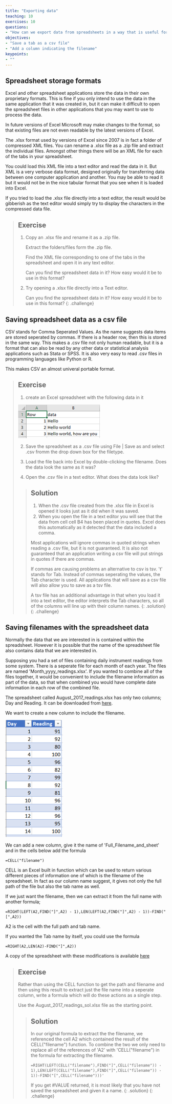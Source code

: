 ```yaml
---
title: "Exporting data"
teaching: 10
exercises: 10
questions:
- "How can we export data from spreadsheets in a way that is useful for downstream applications?"
objectives:
- "Save a tab as a csv file"
- "Add a column indicating the filename"
keypoints:
- ""
---
```


## Spreadsheet storage formats

Excel and other spreadsheet applications store the data in their own proprietary formats. 
This is fine if you only intend to use the data in the same application that it was created in, but it
can make it difficult to open the spreadsheet files in other applications that you may want to use to 
process the data.

In future versions of Excel Microsoft may make changes to the format, so that existing files are not even readable by the latest versions of Excel.


The .xlsx format used by versions of Excel since 2007 is in fact a folder of compressed XML files. 
You can rename a .xlsx file as a .zip file and extract the individual files. 
Amongst other things there will be an XML file for each of the tabs in your spreadsheet.

You could load this XML file into a text editor and read the data in it. But XML is a very verbose data format, designed originally for 
transferring data between one computer application and another. You may be able to read it but it would not be in the nice tabular format
that you see when it is loaded into Excel.

If you tried to load the .xlsx file directly into a text editor, the result would be gibberish as the text editor 
would simply try to display the characters in the compressed data file.


> ## Exercise
> 
> 1. Copy an .xlsx file and rename it as a .zip file.
> 
>    Extract the folders/files form the .zip file.
> 
>    Find the XML file corresponding to one of the tabs in the spreadsheet and open it in any text editor.
> 
>    Can you find the spreadsheet data in it? How easy would it be to use in this format?
> 2. Try opening a .xlsx file directly into a Text editor. 
> 
>    Can you find the spreadsheet data in it? How easy would it be to use in this format?
{: .challenge}

## Saving spreadsheet data as a csv file

CSV  stands for Comma Seperated Values. As the name suggests data items are stored seperated by commas. 
If there is a header row, then this is stored in the same way.
This makes a .csv file not only human readable, but it is a format that can also be read by any other data or 
statistical analysis applications such as Stata or SPSS.
It is also very easy to read .csv files in programming languages like Python or R.

This makes CSV an almost univeral portable format. 

> ## Exercise
> 1. create an Excel spreadsheet with the following data in it 
> 
> ![link_to_simple_data](../fig/spreadsheet_simple_data_01.png)
> 
> 2. Save the spreadsheet as a .csv file using
>    File | Save as   and select .csv fromm  the drop down box for the filetype.
> 
> 3. Load the file back into Excel by double-clicking the filename. Does the data look the same as it was?
> 
> 4. Open the .csv file in a text editor. What does the data look like?
> 
> > ## Solution
> > 
> > 1. When the .csv file created from the .xlsx file in Excel is opened it looks just as it did when it was saved.
> > 2. When you open the file in a text editor you will see that the data from cell  cell B4 has been placed in quotes.
> >    Excel does this automatically as it detected that the data included a comma. 
> > 
> > Most applications will ignore commas in quoted strings when reading a .csv file, but it is not guaranteed. 
> > It is also not guaranteed that an application writing a csv file will put strings in quotes if there are commas.
> > 
> > If commas are causing problems an alternative to csv is tsv. 't' stands for Tab. Instead of commas seperating the values, the Tab character is used.
> > All applications that will save as a csv file will also allow you to save as a tsv file.
> > 
> > A tsv file has an additional advantage in that when you load it into a text editor, the editor interprets the Tab characters, so all of the columns will
> > line up with their column names.
> {: .solution}
{: .challenge}


## Saving filenames with the spreadsheet data

Normally the data that we are interested in is contained within the spreadsheet. However it is possible that the name 
of the spreadsheet file also contains data that we are interested in.

Supposing you had a set of files containing daily instrument readings from some system. 
There is a seperate file for each month of each year. The files are named 'Month_yyyy_readings.xlsx'. 
If you wanted to combine all of the files together, it would be convenient to include the filename information as part of the data,
so that when combined you would have complete date information in each row of the combined file.

The spreadsheet called August_2017_readings.xlsx has only two columns; Day and Reading. It can be downloaded from [here](../data/August_2017_readings.xlsx).

We want to create a new column to include the filename.

![August_2017_readings](../fig/Spreadsheets_dates_04.png)


We can add a new column, give it the name of 'Full_Filename_and_sheet' and in the cells below add the formula 

~~~
=CELL("filename")
~~~

CELL is an Excel built in function which can be used to return various different pieces of information one of which is the filename
of the spreadsheet. In fact as our column name suggest, it gives not only the full path of the file but also the tab name as well.

If we just want the filename, then we can extract it from the full name with another formula; 

~~~
=RIGHT(LEFT(A2,FIND("]",A2) - 1),LEN(LEFT(A2,FIND("]",A2) - 1))-FIND("[",A2))
~~~

A2 is the cell with the full path and tab name. 

If you wanted the Tab name by itself, you could use the formula 

~~~
=RIGHT(A2,LEN(A2)-FIND("]",A2))
~~~

A copy of the spreadsheet with these modifications is available [here](../data/August_2017_readings_sol.xlsx)

> ## Exercise
> 
> Rather than using the CELL function to get the path and filename and then using this result to extract just the file name into a seperate column, write a formula which will do these actions as a single step.
> 
> Use the August_2017_readings_sol.xlsx file as the starting point.
> 
> > ## Solution
> > 
> > In our original formula to extract the the filename, we referenced the cell A2 which contained the result of the CELL("filename") function. To combine the two we only need to replace all of the references of 'A2' with 'CELL("filename") in the formula for extracting the filename.
> > 
> > ~~~
> > =RIGHT(LEFT(CELL("filename"),FIND("]",CELL("filename")) - 1),LEN(LEFT(CELL("filename"),FIND("]",CELL("filename")) - 1))-FIND("[",CELL("filename")))'
> > ~~~
> >
> > If you get #VALUE returned, it is most likely that you have not saved the spreadsheet and given it a name.
> {: .solution}
{: .challenge}

